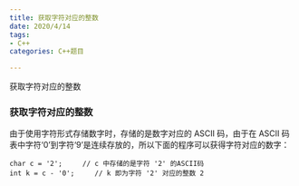 ```yaml
---
title: 获取字符对应的整数
date: 2020/4/14
tags: 
- C++
categories: C++题目

---
```


获取字符对应的整数

<!-- more -->

### 获取字符对应的整数

由于使用字符形式存储数字时，存储的是数字对应的 ASCII 码，由于在 ASCII 码表中字符‘0’到字符‘9’是连续存放的，所以下面的程序可以获得字符对应的数字：

<!-- more -->


```
char c = '2';     // c 中存储的是字符 '2' 的ASCII码
int k = c - '0';     // k 即为字符 '2' 对应的整数 2
```
